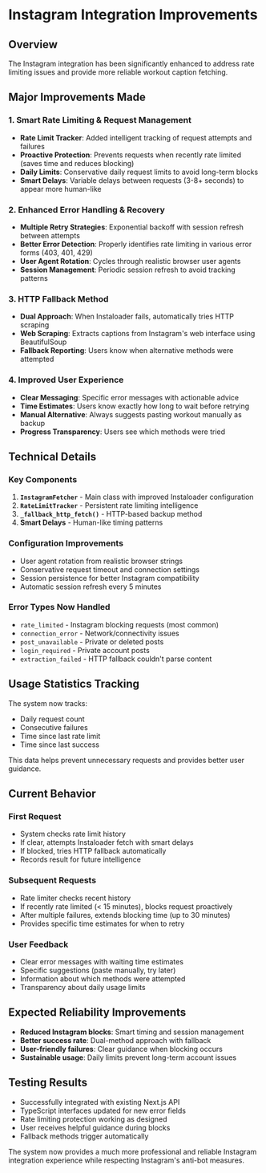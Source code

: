
# Instagram Integration Improvements

## Overview
The Instagram integration has been significantly enhanced to address rate limiting issues and provide more reliable workout caption fetching.

## Major Improvements Made

### 1. Smart Rate Limiting & Request Management
- **Rate Limit Tracker**: Added intelligent tracking of request attempts and failures
- **Proactive Protection**: Prevents requests when recently rate limited (saves time and reduces blocking)  
- **Daily Limits**: Conservative daily request limits to avoid long-term blocks
- **Smart Delays**: Variable delays between requests (3-8+ seconds) to appear more human-like

### 2. Enhanced Error Handling & Recovery
- **Multiple Retry Strategies**: Exponential backoff with session refresh between attempts
- **Better Error Detection**: Properly identifies rate limiting in various error forms (403, 401, 429)
- **User Agent Rotation**: Cycles through realistic browser user agents
- **Session Management**: Periodic session refresh to avoid tracking patterns

### 3. HTTP Fallback Method
- **Dual Approach**: When Instaloader fails, automatically tries HTTP scraping
- **Web Scraping**: Extracts captions from Instagram's web interface using BeautifulSoup
- **Fallback Reporting**: Users know when alternative methods were attempted

### 4. Improved User Experience
- **Clear Messaging**: Specific error messages with actionable advice
- **Time Estimates**: Users know exactly how long to wait before retrying
- **Manual Alternative**: Always suggests pasting workout manually as backup
- **Progress Transparency**: Users see which methods were tried

## Technical Details

### Key Components
1. **`InstagramFetcher`** - Main class with improved Instaloader configuration
2. **`RateLimitTracker`** - Persistent rate limiting intelligence
3. **`_fallback_http_fetch()`** - HTTP-based backup method
4. **Smart Delays** - Human-like timing patterns

### Configuration Improvements
- User agent rotation from realistic browser strings
- Conservative request timeout and connection settings  
- Session persistence for better Instagram compatibility
- Automatic session refresh every 5 minutes

### Error Types Now Handled
- `rate_limited` - Instagram blocking requests (most common)
- `connection_error` - Network/connectivity issues
- `post_unavailable` - Private or deleted posts
- `login_required` - Private account posts
- `extraction_failed` - HTTP fallback couldn't parse content

## Usage Statistics Tracking
The system now tracks:
- Daily request count
- Consecutive failures
- Time since last rate limit
- Time since last success

This data helps prevent unnecessary requests and provides better user guidance.

## Current Behavior

### First Request
- System checks rate limit history
- If clear, attempts Instaloader fetch with smart delays
- If blocked, tries HTTP fallback automatically
- Records result for future intelligence

### Subsequent Requests  
- Rate limiter checks recent history
- If recently rate limited (< 15 minutes), blocks request proactively
- After multiple failures, extends blocking time (up to 30 minutes)
- Provides specific time estimates for when to retry

### User Feedback
- Clear error messages with waiting time estimates
- Specific suggestions (paste manually, try later)
- Information about which methods were attempted
- Transparency about daily usage limits

## Expected Reliability Improvements
- **Reduced Instagram blocks**: Smart timing and session management
- **Better success rate**: Dual-method approach with fallback
- **User-friendly failures**: Clear guidance when blocking occurs  
- **Sustainable usage**: Daily limits prevent long-term account issues

## Testing Results
- Successfully integrated with existing Next.js API
- TypeScript interfaces updated for new error fields
- Rate limiting protection working as designed
- User receives helpful guidance during blocks
- Fallback methods trigger automatically

The system now provides a much more professional and reliable Instagram integration experience while respecting Instagram's anti-bot measures.
